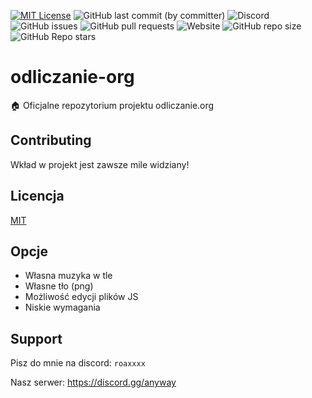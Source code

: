 

[![MIT License](https://img.shields.io/badge/License-MIT-green.svg)](https://choosealicense.com/licenses/mit/) 
![GitHub last commit (by committer)](https://img.shields.io/github/last-commit/roaxxxx/odliczanie-org)
![Discord](https://img.shields.io/discord/1149614999602475058)
![GitHub issues](https://img.shields.io/github/issues/roaxxxx/odliczanie-org)
![GitHub pull requests](https://img.shields.io/github/issues-pr/roaxxxx/odliczanie-org)
![Website](https://img.shields.io/website?url=https%3A%2F%2Fodliczanie.org)
![GitHub repo size](https://img.shields.io/github/repo-size/roaxxxx/odliczanie-org)
![GitHub Repo stars](https://img.shields.io/github/stars/roaxxxx/odliczanie-org)




# odliczanie-org
🏠 Oficjalne repozytorium projektu odliczanie.org

## Contributing

Wkład w projekt jest zawsze mile widziany!





## Licencja

[MIT](https://choosealicense.com/licenses/mit/)


## Opcje

- Własna muzyka w tle
- Własne tło (png)
- Możliwość edycji plików JS
- Niskie wymagania


## Support

Pisz do mnie na discord: `roaxxxx`

Nasz serwer: https://discord.gg/anyway

